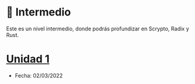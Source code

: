 # 🧭 Intermedio

Este es un nivel intermedio, donde podrás profundizar en Scrypto, Radix y Rust.

# [Unidad 1](/ruta/intermedio/unidad1.md)
- Fecha: 02/03/2022